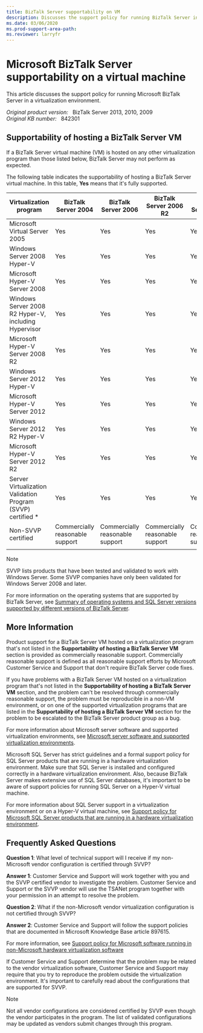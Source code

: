 ```yaml
---
title: BizTalk Server supportability on VM
description: Discusses the support policy for running BizTalk Server in a virtualization environment.
ms.date: 03/06/2020
ms.prod-support-area-path:
ms.reviewer: larryfr
---
```

# Microsoft BizTalk Server supportability on a virtual machine

This article discusses the support policy for running Microsoft BizTalk Server in a virtualization environment.

_Original product version:_ &nbsp; BizTalk Server 2013, 2010, 2009  
_Original KB number:_ &nbsp; 842301

## Supportability of hosting a BizTalk Server VM

If a BizTalk Server virtual machine (VM) is hosted on any other virtualization program than those listed below, BizTalk Server may not perform as expected.

The following table indicates the supportability of hosting a BizTalk Server virtual machine. In this table, **Yes** means that it's fully supported.

|Virtualization program|BizTalk Server 2004|BizTalk Server 2006|BizTalk Server 2006 R2|BizTalk Server 2009|BizTalk Server 2010|BizTalk Server 2013|BizTalk Server 2013 R2|
|-|-|-|-|-|-|-|-|
|Microsoft Virtual Server 2005|Yes|Yes|Yes|Yes|No|No|No|
|Windows Server 2008 Hyper-V|Yes|Yes|Yes|Yes|Yes|No|No|
|Microsoft Hyper-V Server 2008|Yes|Yes|Yes|Yes|Yes|No|No|
|Windows Server 2008 R2 Hyper-V, including Hypervisor|Yes|Yes|Yes|Yes|Yes|Yes|Yes|
|Microsoft Hyper-V Server 2008 R2|Yes|Yes|Yes|Yes|Yes|Yes|Yes|
|Windows Server 2012 Hyper-V|Yes|Yes|Yes|Yes|Yes|Yes|Yes|
|Microsoft Hyper-V Server 2012|Yes|Yes|Yes|Yes|Yes|Yes|Yes|
|Windows Server 2012 R2 Hyper-V|Yes|Yes|Yes|Yes|Yes|Yes|Yes|
|Microsoft Hyper-V Server 2012 R2|Yes|Yes|Yes|Yes|Yes|Yes|Yes|
|Server Virtualization Validation Program (SVVP) certified *|Yes|Yes|Yes|Yes|Yes|Yes|Yes|
|Non-SVVP certified|Commercially reasonable support|Commercially reasonable support|Commercially reasonable support|Commercially reasonable support|Commercially reasonable support|Commercially reasonable support|Commercially reasonable support|
|||||||||

> [!NOTE]
> SVVP lists products that have been tested and validated to work with Windows Server. Some SVVP companies have only been validated for Windows Server 2008 and later.

For more information on the operating systems that are supported by BizTalk Server, see [Summary of operating systems and SQL Server versions supported by different versions of BizTalk Server](https://support.microsoft.com/help/926628).

## More Information

Product support for a BizTalk Server VM hosted on a virtualization program that's not listed in the **Supportability of hosting a BizTalk Server VM** section is provided as commercially reasonable support. Commercially reasonable support is defined as all reasonable support efforts by Microsoft Customer Service and Support that don't require BizTalk Server code fixes.

If you have problems with a BizTalk Server VM hosted on a virtualization program that's not listed in the **Supportability of hosting a BizTalk Server VM** section, and the problem can't be resolved through commercially reasonable support, the problem must be reproducible in a non-VM environment, or on one of the supported virtualization programs that are listed in the **Supportability of hosting a BizTalk Server VM** section for the problem to be escalated to the BizTalk Server product group as a bug.

For more information about Microsoft server software and supported virtualization environments, see [Microsoft server software and supported virtualization environments](https://support.microsoft.com/help/957006).

Microsoft SQL Server has strict guidelines and a formal support policy for SQL Server products that are running in a hardware virtualization environment. Make sure that SQL Server is installed and configured correctly in a hardware virtualization environment. Also, because BizTalk Server makes extensive use of SQL Server databases, it's important to be aware of support policies for running SQL Server on a Hyper-V virtual machine.

For more information about SQL Server support in a virtualization environment or on a Hyper-V virtual machine, see [Support policy for Microsoft SQL Server products that are running in a hardware virtualization environment](https://support.microsoft.com/help/956893).

## Frequently Asked Questions

**Question 1**: What level of technical support will I receive if my non-Microsoft vendor configuration is certified through SVVP?

**Answer 1**: Customer Service and Support will work together with you and the SVVP certified vendor to investigate the problem. Customer Service and Support or the SVVP vendor will  use the TSANet program together with your permission in an attempt to resolve the problem.

**Question 2**: What if the non-Microsoft vendor virtualization configuration is not certified through SVVP?

**Answer 2**: Customer Service and Support will follow the support policies that are documented in Microsoft Knowledge Base article 897615.

For more information, see [Support policy for Microsoft software running in non-Microsoft hardware virtualization software](https://support.microsoft.com/help/897615)

If Customer Service and Support determine that the problem may be related to the vendor virtualization software, Customer Service and Support may require that you try to reproduce the problem outside the virtualization environment. It's important to carefully read about the configurations that are supported for SVVP.

> [!NOTE]
> Not all vendor configurations are considered certified by SVVP even though the vendor participates in the program. The list of validated configurations may be updated as vendors submit changes through this program.
